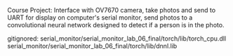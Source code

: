 Course Project: Interface with OV7670 camera, take photos and send to UART for display on computer's serial monitor, send photos to a convolutional neural network designed to detect if a person is in the photo.

gitignored:
serial_monitor/serial_monitor_lab_06_final/torch/lib/torch_cpu.dll
serial_monitor/serial_monitor_lab_06_final/torch/lib/dnnl.lib
